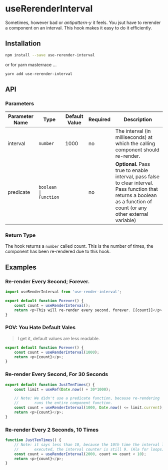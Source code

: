 # useRerenderInterval

Sometimes, however bad or _antipattern-y_ it feels. You jsut have to rerender a component
on an interval. This hook makes it easy to do it efficiently.

## Installation

```bash
npm install --save use-rerender-interval
```

or for yarn masterrace ...

```bash
yarn add use-rerender-interval
```

## API

### Parameters

| Parameter Name | Type                                      | Default Value | Required | Description                                                                                                                                                                                                                                                                                                                                            |
|----------------|-------------------------------------------|---------------|----------|--------------------------------------------------------------------------------------------------------------------------------------------------------------------------------------------------------------------------------------------------------------------------------------------------------------------------------------------------------|
| interval       | `number`                                    | 1000          | no       | The interval (in milliseconds) at which the calling component should re-render.                                                                                                                                                                                                                                                                        |
| predicate      | `boolean \| Function` |               | no       | **Optional.** Pass true to enable interval, pass false to clear interval. Pass function that returns a boolean as a function of count (or any other external variable) |

### Return Type

The hook returns a `number` called count. This is the number of times, the component has been re-rendered due to
this hook.

## Examples

### Re-render Every Second; Forever.

```JavaScript
import useRenderInterval from 'use-render-interval';

export default function Forever() {
    const count = useRenderInterval();
    return <p>This will re-render every second, forever. [{count}]</p>;
}
```

### POV: You Hate Default Vales
> I get it, default values are less readable.

```JavaScript
export default function Forever() {
    const count = useRenderInterval(1000);
    return <p>{count}</p>;
}
```


### Re-render Every Second, For 30 Seconds

```JavaScript
export default function JustTenTimes() {
    const limit = useRef(Date.now() + 30*1000);

    // Note: We didn't use a predicate function, because re-rendering
    //       runs the entire component function.
    const count = useRenderInterval(1000, Date.now() <= limit.current);
    return <p>{count}</p>;
}
```



### Re-render Every 2 Seconds, 10 Times

```JavaScript
function JustTenTimes() {
    // Note: it says less than 10, because the 10th time the interval logic is
    //       executed, the interval counter is still 9. (Ala for loops)
    const count = useRenderInterval(2000, count => count < 10);
    return <p>{count}</p>;
}
```

